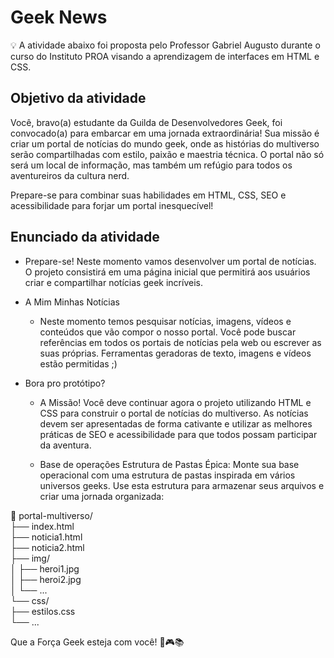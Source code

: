 # Geek News 

💡 A atividade abaixo foi proposta pelo Professor Gabriel Augusto durante o curso do Instituto PROA visando a aprendizagem de interfaces em HTML e CSS.


## Objetivo da atividade 

Você, bravo(a) estudante da Guilda de Desenvolvedores Geek, foi convocado(a) para embarcar em uma jornada extraordinária! Sua missão é criar um portal de notícias do mundo geek, onde as histórias do multiverso serão compartilhadas com estilo, paixão e maestria técnica. O portal não só será um local de informação, mas também um refúgio para todos os aventureiros da cultura nerd. 

Prepare-se para combinar suas habilidades em HTML, CSS, SEO e acessibilidade para forjar um portal inesquecível!

## Enunciado da atividade 

* Prepare-se!
Neste momento vamos desenvolver um portal de notícias. 
O projeto consistirá em uma página inicial que permitirá aos usuários criar e compartilhar notícias geek incríveis.  

* A Mim Minhas Notícias
  * Neste momento temos pesquisar notícias, imagens, vídeos e conteúdos que vão compor o nosso portal. 
Você pode buscar referências em todos os portais de notícias pela web ou escrever as suas próprias. Ferramentas geradoras de texto, imagens e vídeos estão permitidas ;)

* Bora pro protótipo?
  * A Missão! 
  Você deve continuar agora o projeto utilizando HTML e CSS para construir o portal de notícias do multiverso. As notícias devem ser apresentadas de forma cativante e utilizar as melhores práticas de SEO e acessibilidade para que todos possam participar da aventura.

  * Base de operações
  Estrutura de Pastas Épica: Monte sua base operacional com uma estrutura de pastas inspirada em vários universos geeks. Use esta estrutura para armazenar seus arquivos e criar uma jornada organizada:

🌌 portal-multiverso/
<br>  ├── index.html
<br>  ├── noticia1.html
<br>  ├── noticia2.html
<br>  ├── img/
<br>  │    ├── heroi1.jpg
<br>  │    ├── heroi2.jpg
<br>  │    └── ...
<br>  └── css/
<br>       ├── estilos.css
<br>       └── ...

Que a Força Geek esteja com você! 🚀🎮📚  
